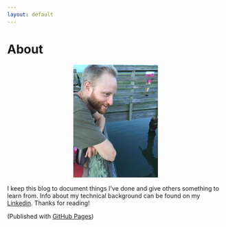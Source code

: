```yaml
---
layout: default
---
```


# About

<p align="center"><img src="me.jpg"></p>

I keep this blog to document things I've done and give others something to learn from.  Info about my technical background can be found on my [Linkedin](www.linkedin.com/in/andrew-august
).  Thanks for reading!

(Published with [GitHub Pages](https://pages.github.com))
